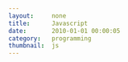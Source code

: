 ```yaml
---
layout:     none
title:      Javascript
date:       2010-01-01 00:00:05
category:   programming
thumbnail:  js
---
```

